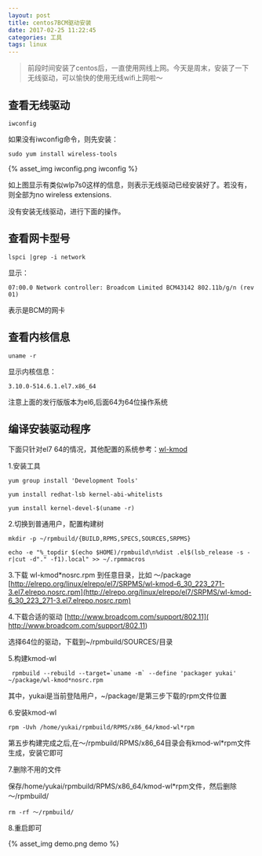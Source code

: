 ```yaml
---
layout: post
title: centos7BCM驱动安装
date: 2017-02-25 11:22:45
categories: 工具
tags: linux
---
```

> 前段时间安装了centos后，一直使用网线上网。今天是周末，安装了一下无线驱动，可以愉快的使用无线wifi上网啦～

## 查看无线驱动

```
iwconfig
```
如果没有iwconfig命令，则先安装：

```
sudo yum install wireless-tools
```

{% asset_img iwconfig.png iwconfig %}

如上图显示有类似wlp7s0这样的信息，则表示无线驱动已经安装好了。若没有，则全部为no wireless extensions.

没有安装无线驱动，进行下面的操作。

## 查看网卡型号

```
lspci |grep -i network 
```

显示：

```
07:00.0 Network controller: Broadcom Limited BCM43142 802.11b/g/n (rev 01)
```

表示是BCM的网卡

## 查看内核信息

```
uname -r
```
显示内核信息：
```
3.10.0-514.6.1.el7.x86_64
```
注意上面的发行版版本为el6,后面64为64位操作系统

## 编译安装驱动程序

下面只针对el7 64的情况，其他配置的系统参考：[wl-kmod](http://elrepo.org/tiki/wl-kmod)

1.安装工具
```
yum group install 'Development Tools'

yum install redhat-lsb kernel-abi-whitelists

yum install kernel-devel-$(uname -r)
```

2.切换到普通用户，配置构建树
```
mkdir -p ~/rpmbuild/{BUILD,RPMS,SPECS,SOURCES,SRPMS}

echo -e "%_topdir $(echo $HOME)/rpmbuild\n%dist .el$(lsb_release -s -r|cut -d"." -f1).local" >> ~/.rpmmacros
```

3.下载 wl-kmod*nosrc.rpm 到任意目录，比如 ～/package
[http://elrepo.org/linux/elrepo/el7/SRPMS/wl-kmod-6_30_223_271-3.el7.elrepo.nosrc.rpm](http://elrepo.org/linux/elrepo/el7/SRPMS/wl-kmod-6_30_223_271-3.el7.elrepo.nosrc.rpm)

4.下载合适的驱动
[http://www.broadcom.com/support/802.11]( http://www.broadcom.com/support/802.11)

选择64位的驱动，下载到~/rpmbuild/SOURCES/目录

5.构建kmod-wl
```
 rpmbuild --rebuild --target=`uname -m` --define 'packager yukai' ~/package/wl-kmod*nosrc.rpm
```

其中，yukai是当前登陆用户，~/package/是第三步下载的rpm文件位置

6.安装kmod-wl

```
rpm -Uvh /home/yukai/rpmbuild/RPMS/x86_64/kmod-wl*rpm
```

第五步构建完成之后,在～/rpmbuild/RPMS/x86_64目录会有kmod-wl*rpm文件生成，安装它即可

7.删除不用的文件

保存/home/yukai/rpmbuild/RPMS/x86_64/kmod-wl*rpm文件，然后删除～/rpmbuild/

```
rm -rf ～/rpmbuild/
```

8.重启即可

{% asset_img demo.png demo %}